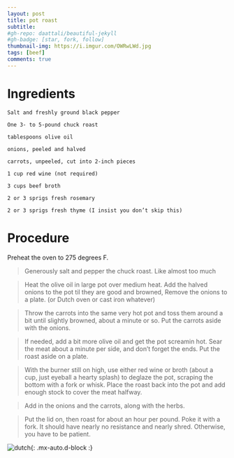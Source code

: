 ```yaml
---
layout: post
title: pot roast
subtitle: 
#gh-repo: daattali/beautiful-jekyll
#gh-badge: [star, fork, follow]
thumbnail-img: https://i.imgur.com/OWRwLWd.jpg
tags: [beef]
comments: true
--- 
```


# Ingredients
    Salt and freshly ground black pepper

    One 3- to 5-pound chuck roast 

    tablespoons olive oil

    onions, peeled and halved

    carrots, unpeeled, cut into 2-inch pieces

    1 cup red wine (not required)

    3 cups beef broth

    2 or 3 sprigs fresh rosemary

    2 or 3 sprigs fresh thyme (I insist you don’t skip this)
    
# Procedure

Preheat the oven to 275 degrees F.

>    Generously salt and pepper the chuck roast. Like almost too much

>    Heat the olive oil in large pot over medium heat. Add the halved onions to the pot til they are good and browned, Remove the onions to a plate. (or Dutch oven or cast iron whatever)

>    Throw the carrots into the same very hot pot and toss them around a bit until slightly browned, about a minute or so. Put the carrots aside with the onions.

>    If needed, add a bit more olive oil and get the pot screamin hot. Sear the meat about a minute per side, and don’t forget the ends. Put the roast aside on a plate.

 >   With the burner still on high, use either red wine or broth (about a cup, just eyeball a hearty splash) to deglaze the pot, scraping the bottom with a fork or whisk. Place the roast back into the pot and add enough stock to cover the meat halfway.

>    Add in the onions and the carrots, along with the herbs.

>    Put the lid on, then roast for about an hour per pound. Poke it with a fork. It should have nearly no resistance and nearly shred. Otherwise, you have to be patient.






![dutch](https://i.imgur.com/OWRwLWd.jpg){: .mx-auto.d-block :}
